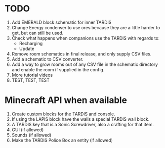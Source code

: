 # TODO
1. Add EMERALD block schematic for inner TARDIS
2. Change Energy condenser to use ores because they are a little harder to get, but can still be used.
3. Check what happens when companions use the TARDIS with regards to:
   - Recharging
   - Update
4. Remove room schematics in final release, and only supply CSV files.
5. Add a schematic to CSV converter.
6. Add a way to grow rooms out of any CSV file in the schematic directory and enable the room if supplied in the config.
7. More tutorial videos
8. TEST, TEST, TEST

# Minecraft API when available
1. Create custom blocks for the TARDIS and console.
2. If using the LAPIS block have the walls a special TARDIS wall block.
3. A TARDIS key that is a Sonic Screwdriver, also a crafting for that item.
4. GUI (if allowed)
5. Sounds (if allowed)
6. Make the TARDIS Police Box an entity (if allowed)
